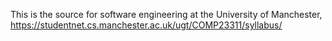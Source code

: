 This is the source for software engineering at the University of Manchester, https://studentnet.cs.manchester.ac.uk/ugt/COMP23311/syllabus/
